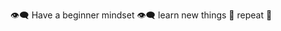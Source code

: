 :eye_speech_bubble: Have a beginner mindset :eye_speech_bubble:
learn new things :dash:
repeat :dizzy:
